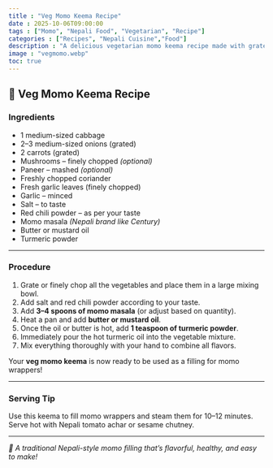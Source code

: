 ```yaml
---
title : "Veg Momo Keema Recipe"
date : 2025-10-06T09:00:00
tags : ["Momo", "Nepali Food", "Vegetarian", "Recipe"]
categories : ["Recipes", "Nepali Cuisine","Food"]
description : "A delicious vegetarian momo keema recipe made with grated vegetables, spices, and butter or mustard oil — perfect for stuffing momo dumplings."
image : "vegmomo.webp"
toc: true   
---
```


## 🥟 Veg Momo Keema Recipe

### **Ingredients**

- 1 medium-sized cabbage  
- 2–3 medium-sized onions (grated)  
- 2 carrots (grated)  
- Mushrooms – finely chopped *(optional)*  
- Paneer – mashed *(optional)*  
- Freshly chopped coriander  
- Fresh garlic leaves (finely chopped)  
- Garlic – minced  
- Salt – to taste  
- Red chili powder – as per your taste  
- Momo masala *(Nepali brand like Century)*  
- Butter or mustard oil  
- Turmeric powder

---

### **Procedure**

1. Grate or finely chop all the vegetables and place them in a large mixing bowl.  
2. Add salt and red chili powder according to your taste.  
3. Add **3–4 spoons of momo masala** (or adjust based on quantity).  
4. Heat a pan and add **butter or mustard oil**.  
5. Once the oil or butter is hot, add **1 teaspoon of turmeric powder**.  
6. Immediately pour the hot turmeric oil into the vegetable mixture.  
7. Mix everything thoroughly with your hand to combine all flavors.  

Your **veg momo keema** is now ready to be used as a filling for momo wrappers!

---

### **Serving Tip**
Use this keema to fill momo wrappers and steam them for 10–12 minutes. Serve hot with Nepali tomato achar or sesame chutney.

---

*🧡 A traditional Nepali-style momo filling that’s flavorful, healthy, and easy to make!*

